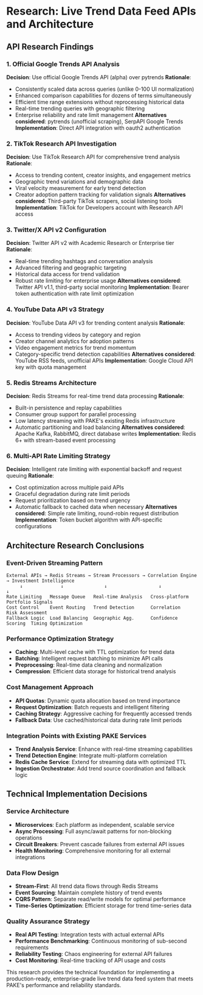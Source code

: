 # Research: Live Trend Data Feed APIs and Architecture

## API Research Findings

### 1. Official Google Trends API Analysis

**Decision**: Use official Google Trends API (alpha) over pytrends
**Rationale**:
- Consistently scaled data across queries (unlike 0-100 UI normalization)
- Enhanced comparison capabilities for dozens of terms simultaneously
- Efficient time range extensions without reprocessing historical data
- Real-time trending queries with geographic filtering
- Enterprise reliability and rate limit management
**Alternatives considered**: pytrends (unofficial scraping), SerpAPI Google Trends
**Implementation**: Direct API integration with oauth2 authentication

### 2. TikTok Research API Investigation

**Decision**: Use TikTok Research API for comprehensive trend analysis
**Rationale**:
- Access to trending content, creator insights, and engagement metrics
- Geographic trend variations and demographic data
- Viral velocity measurement for early trend detection
- Creator adoption pattern tracking for validation signals
**Alternatives considered**: Third-party TikTok scrapers, social listening tools
**Implementation**: TikTok for Developers account with Research API access

### 3. Twitter/X API v2 Configuration

**Decision**: Twitter API v2 with Academic Research or Enterprise tier
**Rationale**:
- Real-time trending hashtags and conversation analysis
- Advanced filtering and geographic targeting
- Historical data access for trend validation
- Robust rate limiting for enterprise usage
**Alternatives considered**: Twitter API v1.1, third-party social monitoring
**Implementation**: Bearer token authentication with rate limit optimization

### 4. YouTube Data API v3 Strategy

**Decision**: YouTube Data API v3 for trending content analysis
**Rationale**:
- Access to trending videos by category and region
- Creator channel analytics for adoption patterns
- Video engagement metrics for trend momentum
- Category-specific trend detection capabilities
**Alternatives considered**: YouTube RSS feeds, unofficial APIs
**Implementation**: Google Cloud API key with quota management

### 5. Redis Streams Architecture

**Decision**: Redis Streams for real-time trend data processing
**Rationale**:
- Built-in persistence and replay capabilities
- Consumer group support for parallel processing
- Low latency streaming with PAKE's existing Redis infrastructure
- Automatic partitioning and load balancing
**Alternatives considered**: Apache Kafka, RabbitMQ, direct database writes
**Implementation**: Redis 6+ with stream-based event processing

### 6. Multi-API Rate Limiting Strategy

**Decision**: Intelligent rate limiting with exponential backoff and request queuing
**Rationale**:
- Cost optimization across multiple paid APIs
- Graceful degradation during rate limit periods
- Request prioritization based on trend urgency
- Automatic fallback to cached data when necessary
**Alternatives considered**: Simple rate limiting, round-robin request distribution
**Implementation**: Token bucket algorithm with API-specific configurations

## Architecture Research Conclusions

### Event-Driven Streaming Pattern
```
External APIs → Redis Streams → Stream Processors → Correlation Engine → Investment Intelligence
     ↓              ↓               ↓                   ↓                    ↓
Rate Limiting   Message Queue   Real-time Analysis   Cross-platform      Portfolio Signals
Cost Control    Event Routing   Trend Detection      Correlation         Risk Assessment
Fallback Logic  Load Balancing  Geographic Agg.      Confidence Scoring  Timing Optimization
```

### Performance Optimization Strategy
- **Caching**: Multi-level cache with TTL optimization for trend data
- **Batching**: Intelligent request batching to minimize API calls
- **Preprocessing**: Real-time data cleaning and normalization
- **Compression**: Efficient data storage for historical trend analysis

### Cost Management Approach
- **API Quotas**: Dynamic quota allocation based on trend importance
- **Request Optimization**: Batch requests and intelligent filtering
- **Caching Strategy**: Aggressive caching for frequently accessed trends
- **Fallback Data**: Use cached/historical data during rate limit periods

### Integration Points with Existing PAKE Services
- **Trend Analysis Service**: Enhance with real-time streaming capabilities
- **Trend Detection Engine**: Integrate multi-platform correlation
- **Redis Cache Service**: Extend for streaming data with optimized TTL
- **Ingestion Orchestrator**: Add trend source coordination and fallback logic

## Technical Implementation Decisions

### Service Architecture
- **Microservices**: Each platform as independent, scalable service
- **Async Processing**: Full async/await patterns for non-blocking operations
- **Circuit Breakers**: Prevent cascade failures from external API issues
- **Health Monitoring**: Comprehensive monitoring for all external integrations

### Data Flow Design
- **Stream-First**: All trend data flows through Redis Streams
- **Event Sourcing**: Maintain complete history of trend events
- **CQRS Pattern**: Separate read/write models for optimal performance
- **Time-Series Optimization**: Efficient storage for trend time-series data

### Quality Assurance Strategy
- **Real API Testing**: Integration tests with actual external APIs
- **Performance Benchmarking**: Continuous monitoring of sub-second requirements
- **Reliability Testing**: Chaos engineering for external API failures
- **Cost Monitoring**: Real-time tracking of API usage and costs

This research provides the technical foundation for implementing a production-ready, enterprise-grade live trend data feed system that meets PAKE's performance and reliability standards.